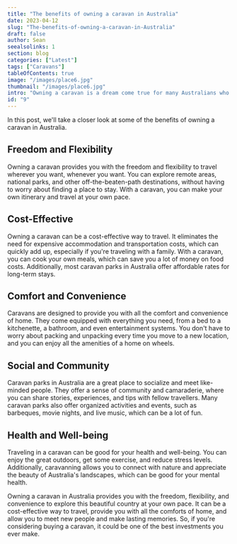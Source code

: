 ```yaml
---
title: "The benefits of owning a caravan in Australia"
date: 2023-04-12
slug: "The-benefits-of-owning-a-caravan-in-Australia"
draft: false
author: Sean
seealsolinks: 1
section: blog
categories: ["Latest"]
tags: ["Caravans"]
tableOfContents: true
image: "/images/place6.jpg"
thumbnail: "/images/place6.jpg"
intro: "Owning a caravan is a dream come true for many Australians who love the great outdoors. It provides you with the freedom to explore this vast and beautiful country without having to worry about accommodation or transportation."
id: "9"
---
```


In this post, we'll take a closer look at some of the benefits of owning a caravan in Australia.

## Freedom and Flexibility

Owning a caravan provides you with the freedom and flexibility to travel wherever you want, whenever you want. You can explore remote areas, national parks, and other off-the-beaten-path destinations, without having to worry about finding a place to stay. With a caravan, you can make your own itinerary and travel at your own pace.

## Cost-Effective

Owning a caravan can be a cost-effective way to travel. It eliminates the need for expensive accommodation and transportation costs, which can quickly add up, especially if you're traveling with a family. With a caravan, you can cook your own meals, which can save you a lot of money on food costs. Additionally, most caravan parks in Australia offer affordable rates for long-term stays.

## Comfort and Convenience

Caravans are designed to provide you with all the comfort and convenience of home. They come equipped with everything you need, from a bed to a kitchenette, a bathroom, and even entertainment systems. You don't have to worry about packing and unpacking every time you move to a new location, and you can enjoy all the amenities of a home on wheels.

## Social and Community

Caravan parks in Australia are a great place to socialize and meet like-minded people. They offer a sense of community and camaraderie, where you can share stories, experiences, and tips with fellow travellers. Many caravan parks also offer organized activities and events, such as barbeques, movie nights, and live music, which can be a lot of fun.

## Health and Well-being

Traveling in a caravan can be good for your health and well-being. You can enjoy the great outdoors, get some exercise, and reduce stress levels. Additionally, caravanning allows you to connect with nature and appreciate the beauty of Australia's landscapes, which can be good for your mental health.

Owning a caravan in Australia provides you with the freedom, flexibility, and convenience to explore this beautiful country at your own pace. It can be a cost-effective way to travel, provide you with all the comforts of home, and allow you to meet new people and make lasting memories. So, if you're considering buying a caravan, it could be one of the best investments you ever make.
